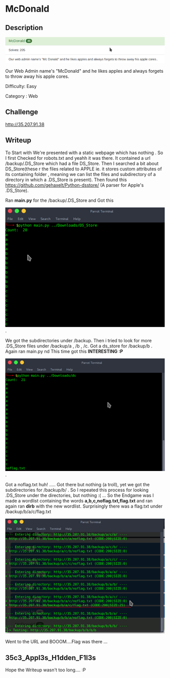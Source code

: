 # McDonald

## Description
![mcdonald](mcdonald.png)

Our Web Admin name's "McDonald" and he likes apples and always forgets to throw away his apple cores.

Difficulty: Easy


Category : Web

## Challenge
http://35.207.91.38

## Writeup

To Start with We're presented with a static webpage which has nothing . So I first Checked for robots.txt and yeahh it was there. It contained a url /backup/.DS_Store which had a file DS_Store. Then I searched a bit about DS_Store(these r the files related to APPLE ie. it stores custom attributes of its containing folder , meaning we can list the files and subdirectory of a directory in which a .DS_Store is present). Then found this https://github.com/gehaxelt/Python-dsstore/ (A parser for Apple's .DS_Store). 


Ran __main.py__ for the /backup/.DS_Store and Got this 

![2](2.png). 

We got the subdirectories under /backup. Then i tried to look for more .DS_Store files under /backup/a , /b , /c.
Got a ds_store for /backup/b . Again ran main.py nd This time got this __INTERESTING :P__ 

![3](3.png).

Got a noflag.txt huh! ..... Got there but nothing (a troll), yet we got the subdirectories for /backup/b/ . So I repeated this process for looking .DS_Store under the directories, but nothing :( ... So the Endgame was I made a wordlist containing the words __a,b,c,noflag.txt,flag.txt__ and ran again ran __dirb__ with the new wordlist. Surprisingly there was a flag.txt under /backup/b/a/c/flag.txt 


![4](4.png)


Went to the URL and BOOOM....Flag was there ...

## 35c3_Appl3s_H1dden_F1l3s

Hope the Writeup wasn't too long.... :P

